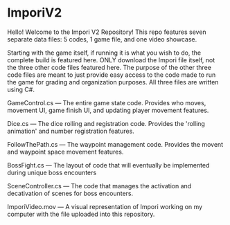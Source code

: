 # ImporiV2

Hello! Welcome to the Impori V2 Repository! This repo features seven separate data files: 5 codes, 1 game file, and one video showcase.

Starting with the game itself, if running it is what you wish to do, the complete build is featured here. ONLY download the Impori file itself, not the three other code files featured here. The purpose of the other three code files are meant to just provide easy access to the code made to run the game for grading and organization purposes. All three files are written using C#.

GameControl.cs — The entire game state code. Provides who moves, movement UI, game finish UI, and updating player movement features.

Dice.cs — The dice rolling and registration code. Provides the 'rolling animation' and number registration features.

FollowThePath.cs — The waypoint management code. Provides the movent and waypoint space movement features.

BossFight.cs — The layout of code that will eventually be implemented during unique boss encounters

SceneController.cs — The code that manages the activation and decativation of scenes for boss encounters.

ImporiVideo.mov — A visual representation of Impori working on my computer with the file uploaded into this repository.
